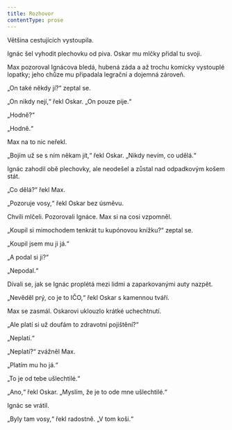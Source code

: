 ```yaml
---
title: Rozhovor
contentType: prose
---
```


Většina cestujících vystoupila.

Ignác šel vyhodit plechovku od piva. Oskar mu mlčky přidal tu svoji.

Max pozoroval Ignácova bledá, hubená záda a až trochu komicky vystouplé lopatky; jeho chůze mu připadala legrační a dojemná zároveň.

„On také někdy jí?“ zeptal se.

„On nikdy nejí,“ řekl Oskar. „On pouze pije.“

„Hodně?“

„Hodně.“

Max na to nic neřekl.

„Bojím už se s ním někam jít,“ řekl Oskar. „Nikdy nevím, co udělá.“

Ignác zahodil obě plechovky, ale neodešel a zůstal nad odpadkovým košem stát.

„Co dělá?“ řekl Max.

„Pozoruje vosy,“ řekl Oskar bez úsměvu.

Chvíli mlčeli. Pozorovali Ignáce. Max si na cosi vzpomněl.

„Koupil si mimochodem tenkrát tu kupónovou knížku?“ zeptal se.

„Koupil jsem mu ji já.“

„A podal si ji?“

„Nepodal.“

Dívali se, jak se Ignác proplétá mezi lidmi a zaparkovanými auty nazpět.

„Nevěděl prý, co je to IČO,“ řekl Oskar s kamennou tváří.

Max se zasmál. Oskarovi uklouzlo krátké uchechtnutí.

„Ale platí si už doufám to zdravotní pojištění?“

„Neplatí.“

„Neplatí?“ zvážněl Max.

„Platím mu ho já.“

„To je od tebe ušlechtilé.“

„Ano,“ řekl Oskar. „Myslím, že je to ode mne ušlechtilé.“

Ignác se vrátil.

„Byly tam vosy,“ řekl radostně. „V tom koši.“
